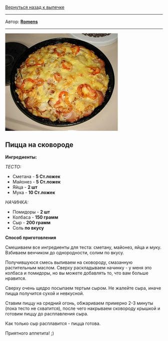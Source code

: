 [Вернуться назад к выпечке](https://github.com/Romens/CookBook/blob/master/README.md#%D0%92%D1%8B%D0%BF%D0%B5%D1%87%D0%BA%D0%B0)

----------
Автор: **[Romens](https://github.com/Romens)**

----------

![Пицца на сковороде](https://raw.githubusercontent.com/Romens/CookBook/master/%D0%92%D1%8B%D0%BF%D0%B5%D1%87%D0%BA%D0%B0/_image/pizza_na_scovorode.jpg)

## Пицца на сковороде ##
**Ингредиенты:**

*ТЕСТО:*

- Сметана - **5 Ст.ложек**
- Майонез - **5 Ст.ложек**
- Яйца - **2 шт**
- Мука - **10 Ст.ложек**

*НАЧИНКА:*

- Помидоры - **2 шт**
- Колбаса - **150 грамм**
- Сыр - **200 грамм**
- Соль **по вкусу**

**Способ приготовления**

Смешиваем все ингредиенты для теста: сметану, майонез, яйца и муку. Взбиваем венчиком до однородности, солим по вкусу.

Получившуюся смесь выливаем на сковороду, смазанную растительным маслом. Сверху раскладываем начинку - у меня это колбаса и помидоры, но вы можете добавлять то, что вам больше нравится.

Сверху очень щедро посыпаем тертым сыром. Не жалейте сыра, иначе пицца получится сухой и невкусной.

Ставим пиццу на средний огонь, обжариваем примерно 2-3 минуты (пока тесто не схватится), после чего накрываем сковороду крышкой и готовим пиццу до расплавления сыра.

Как только сыр расплавится - пицца готова.

Приятного аппетита! ;)